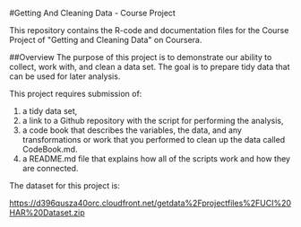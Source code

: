 #Getting And Cleaning Data - Course Project

This repository contains the R-code and documentation files for the 
Course Project of "Getting and Cleaning Data" on Coursera.

##Overview
The purpose of this project is to demonstrate our ability to collect,
work with, and clean a data set. The goal is to prepare tidy data that 
can be used for later analysis.

This project requires submission of:
1) a tidy data set, 
2) a link to a Github repository with the script for performing the 
   analysis, 
3) a code book that describes the variables, the data, and any 
   transformations or work that you performed to clean up the data 
   called CodeBook.md.
4) a README.md file that explains how all of the scripts work and how 
   they are connected.

The dataset for this project is:

https://d396qusza40orc.cloudfront.net/getdata%2Fprojectfiles%2FUCI%20HAR%20Dataset.zip